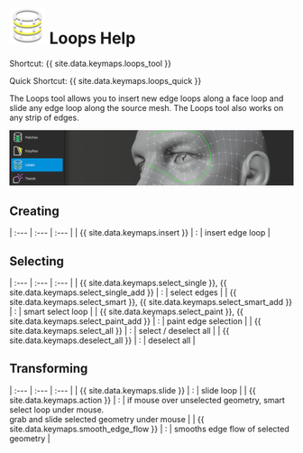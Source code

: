 # ![](loops-icon.png) Loops Help

Shortcut: {{ site.data.keymaps.loops_tool }}

Quick Shortcut: {{ site.data.keymaps.loops_quick }}


The Loops tool allows you to insert new edge loops along a face loop and slide any edge loop along the source mesh.
The Loops tool also works on any strip of edges.

![](help_loops.png)

## Creating


| :--- | :--- | :--- |
| {{ site.data.keymaps.insert }} | : | insert edge loop |


## Selecting


| :--- | :--- | :--- |
| {{ site.data.keymaps.select_single }}, {{ site.data.keymaps.select_single_add }} | : | select edges |
| {{ site.data.keymaps.select_smart }}, {{ site.data.keymaps.select_smart_add }}   | : | smart select loop |
| {{ site.data.keymaps.select_paint }}, {{ site.data.keymaps.select_paint_add }}   | : | paint edge selection |
| {{ site.data.keymaps.select_all }}                       | : | select / deselect all |
| {{ site.data.keymaps.deselect_all }}                     | : | deselect all |


## Transforming


| :--- | :--- | :--- |
| {{ site.data.keymaps.slide }}  | : | slide loop |
| {{ site.data.keymaps.action }} | : | if mouse over unselected geometry, smart select loop under mouse. <br> grab and slide selected geometry under mouse |
| {{ site.data.keymaps.smooth_edge_flow }} | : | smooths edge flow of selected geometry |